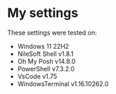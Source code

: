 # My settings

These settings were tested on:

- Windows 11 22H2
- NileSoft Shell v1.8.1
- Oh My Posh v14.8.0
- PowerShell v7.3.2.0
- VsCode v1.75
- WindowsTerminal v1.16.10262.0

